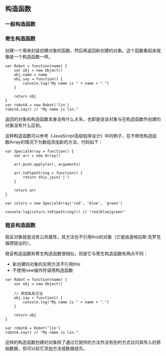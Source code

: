 ## 构造函数

### 一般构造函数

### 寄生构造函数

创建一个用来封装创建对象的函数，然后再返回新创建的对象。这个函数看起来就像是一个构造函数一样。

```
var Robot = function(name) {
	var obj = new Object()
	obj.name = name
	obj.say = function() {
		console.log("My name is " + name + ".")
	}

	return obj
}
var robotA = new Robot('lin')
robotA.say() // "My name is lin."
```

返回的对象和构造函数本身没有什么关系，也即是说该对象与在构造函数外创建的对象没有什么区别。

这种构造函数可以参考《JavaScript高级程序设计》中的例子，在不修改构造函数Array的情况下为数组添加新的方法，代码如下：

```
var SpecialArray = function() {
	var arr = new Array()

	arr.push.apply(arr, arguments)

	arr.toPipeString = function() {
		return this.join('|')
	}

	return arr
}

var colors = new SpecialArray('red', 'blue', 'green')

console.log(colors.toPipeString()) // "red|blue|green"
```


### 稳妥构造函数

稳妥对象就是没有公共属性，其方法也不引用this的对象（它是由道格拉斯·克罗克福德提出的）。

稳妥构造函数和寄生构造函数很相似，但是它与寄生构造函数有两点不同：

* 新创建的对象的实例方法不引用this
* 不使用new操作符调用构造函数

```
var Robot = function(name) {
	var obj = new Object()
	
	// 添加私有方法
	obj.say = function() {
		console.log("My name is " + name + ".")
	}

	return obj
}

var robotA = Robot('lin')
robotA.say() // "My name is lin."
```

这样的构造函数创建的对象除了通过它提供的方法外没有别的方式访问其传入的原始数据，但可以给它添加方法或数据成员。